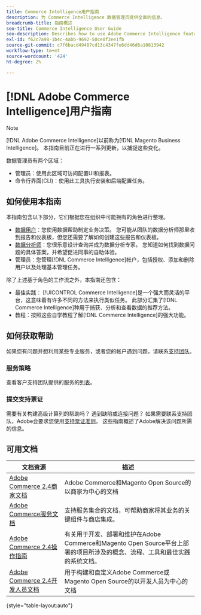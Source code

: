 ```yaml
---
title: Commerce Intelligence用户指南
description: 为 Commerce Intelligence 数据管理员提供全面的信息。
breadcrumb-title: 指南概述
seo-title: Commerce Intelligence User Guide
seo-description: Describes how to use Adobe Commerce Intelligence features used to gain insights from Adobe Commerce or Magento Open Source data, along with other third-party data sources.
exl-id: f62c7a98-1b4c-4abb-9692-50ce0f3ee1fb
source-git-commit: c7f6bacd49487cd13c4347fe6dd46d6a10613942
workflow-type: tm+mt
source-wordcount: '424'
ht-degree: 2%

---
```



# [!DNL Adobe Commerce Intelligence]用户指南

>[!NOTE]
>
>[!DNL Adobe Commerce Intelligence]以前称为[!DNL Magento Business Intelligence]。 本指南目前正在进行一系列更新，以捕捉这些变化。

数据管理员有两个区域：

- 管理员：使用此区域可访问配置UI和报表。
- 命令行界面(CLI)：使用此工具执行安装和后端配置任务。

## 如何使用本指南

本指南包含以下部分，它们根据您在组织中可能拥有的角色进行整理。

- [数据用户](data-user.md)：您使用数据帮助制定业务决策。 您可能从团队的数据分析师那里收到报告和仪表板，但您还需要了解如何创建这些报告和仪表板。
- [数据分析师](data-analyst.md)：您很乐意设计查询并成为数据分析专家。 您知道如何找到数据问题的具体答案，并希望促进同事的自助体验。
- 管理员：您管理[!DNL Commerce Intelligence]帐户，包括授权、添加和删除用户以及处理基本管理任务。

除了上述基于角色的工作流之外，本指南还包含：

- 最佳实践： [!UICONTROL Commerce Intelligence]是一个强大而灵活的平台，这意味着有许多不同的方法来执行类似任务。 此部分汇集了[!DNL Commerce Intelligence]种用于捕获、分析和查看数据的推荐方法。
- 教程：按照这些自学教程了解[!DNL Commerce Intelligence]的强大功能。

## 如何获取帮助

如果您有问题并想利用某些专业服务，或者您的帐户遇到问题，请联系[支持团队](https://experienceleague.adobe.com/docs/commerce-knowledge-base/kb/troubleshooting/miscellaneous/mbi-service-policies.html)。

### 服务策略

查看客户支持团队提供的服务的[列表](https://experienceleague.adobe.com/docs/commerce-knowledge-base/kb/troubleshooting/miscellaneous/mbi-service-policies.html)。

### 提交支持票证

需要有关构建高级计算列的帮助吗？ 遇到缺陷或连接问题？ 如果需要联系支持团队，Adobe会要求您使用[支持票证准则](https://experienceleague.adobe.com/docs/commerce-knowledge-base/kb/troubleshooting/miscellaneous/mbi-service-policies.html)。 这些指南概述了Adobe解决该问题所需的信息。

## 可用文档

| 文档资源 | 描述 |
|----------------------- | ----------- |
| [Adobe Commerce 2.4商家文档](https://experienceleague.adobe.com/docs/commerce-admin/user-guides/home.html) | Adobe Commerce和Magento Open Source的以商家为中心的文档 |
| [Adobe Commerce服务文档](https://experienceleague.adobe.com/docs/commerce-merchant-services/user-guides/home.html) | 支持服务集合的文档，可帮助商家将其业务的关键组件与商店集成。 |
| [Adobe Commerce 2.4操作指南](https://experienceleague.adobe.com/docs/commerce-operations/operational-guides/home.html) | 有关用于开发、部署和维护在Adobe Commerce和Magento Open Source平台上部署的项目所涉及的概念、流程、工具和最佳实践的系统文档。 |
| [Adobe Commerce 2.4开发人员文档](https://developer.adobe.com/commerce/) | 用于构建和自定义Adobe Commerce或Magento Open Source的以开发人员为中心的文档 |

{style="table-layout:auto"}
